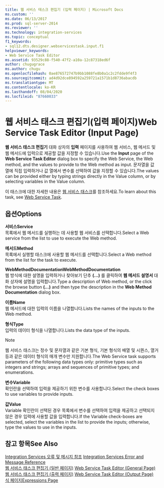```yaml
---
title: 웹 서비스 태스크 편집기 (입력 페이지) | Microsoft Docs
ms.custom: ''
ms.date: 06/13/2017
ms.prod: sql-server-2014
ms.reviewer: ''
ms.technology: integration-services
ms.topic: conceptual
f1_keywords:
- sql12.dts.designer.webservicestask.input.f1
helpviewer_keywords:
- Web Service Task Editor
ms.assetid: 93529c88-f540-47f2-a10a-12c87318ed6f
author: chugugrace
ms.author: chugu
ms.openlocfilehash: 0ae876572747b9bb1088fe8b0a1c2c2fdde9f4f3
ms.sourcegitcommit: ad4d92dce894592a259721a1571b1d8736abacdb
ms.translationtype: MT
ms.contentlocale: ko-KR
ms.lasthandoff: 08/04/2020
ms.locfileid: "87660033"
---
```

# <a name="web-service-task-editor-input-page"></a><span data-ttu-id="40c79-102">웹 서비스 태스크 편집기(입력 페이지)</span><span class="sxs-lookup"><span data-stu-id="40c79-102">Web Service Task Editor (Input Page)</span></span>
  <span data-ttu-id="40c79-103">**웹 서비스 태스크 편집기** 대화 상자의 **입력** 페이지를 사용하여 웹 서비스, 웹 메서드 및 웹 메서드에 입력으로 제공할 값을 지정할 수 있습니다.</span><span class="sxs-lookup"><span data-stu-id="40c79-103">Use the **Input** page of the **Web Service Task Editor** dialog box to specify the Web Service, the Web method, and the values to provide to the Web method as input.</span></span> <span data-ttu-id="40c79-104">문자열을 값 열에 직접 입력하거나 값 열에서 변수를 선택하여 값을 지정할 수 있습니다.</span><span class="sxs-lookup"><span data-stu-id="40c79-104">The values can be provided either by typing strings directly in the Value column, or by selecting variables in the Value column.</span></span>  
  
 <span data-ttu-id="40c79-105">이 태스크에 대한 자세한 내용은 [웹 서비스 태스크](control-flow/web-service-task.md)를 참조하세요.</span><span class="sxs-lookup"><span data-stu-id="40c79-105">To learn about this task, see [Web Service Task](control-flow/web-service-task.md).</span></span>  
  
## <a name="options"></a><span data-ttu-id="40c79-106">옵션</span><span class="sxs-lookup"><span data-stu-id="40c79-106">Options</span></span>  
 <span data-ttu-id="40c79-107">**서비스**</span><span class="sxs-lookup"><span data-stu-id="40c79-107">**Service**</span></span>  
 <span data-ttu-id="40c79-108">목록에서 웹 메서드를 실행하는 데 사용할 웹 서비스를 선택합니다.</span><span class="sxs-lookup"><span data-stu-id="40c79-108">Select a Web service from the list to use to execute the Web method.</span></span>  
  
 <span data-ttu-id="40c79-109">**메서드**</span><span class="sxs-lookup"><span data-stu-id="40c79-109">**Method**</span></span>  
 <span data-ttu-id="40c79-110">목록에서 실행할 태스크에 사용할 웹 메서드를 선택합니다.</span><span class="sxs-lookup"><span data-stu-id="40c79-110">Select a Web method from the list for the task to execute.</span></span>  
  
 <span data-ttu-id="40c79-111">**WebMethodDocumentation**</span><span class="sxs-lookup"><span data-stu-id="40c79-111">**WebMethodDocumentation**</span></span>  
 <span data-ttu-id="40c79-112">웹 방식에 대한 설명을 입력하거나 찾아보기 단추 **(...)** 를 클릭하여 **웹 메서드 설명서** 대화 상자에 설명을 입력합니다.</span><span class="sxs-lookup"><span data-stu-id="40c79-112">Type a description of Web method, or the click the browse button **(...)** and then type the description in the **Web Method Documentation** dialog box.</span></span>  
  
 <span data-ttu-id="40c79-113">**이름**</span><span class="sxs-lookup"><span data-stu-id="40c79-113">**Name**</span></span>  
 <span data-ttu-id="40c79-114">웹 메서드에 대한 입력의 이름을 나열합니다.</span><span class="sxs-lookup"><span data-stu-id="40c79-114">Lists the names of the inputs to the Web method.</span></span>  
  
 <span data-ttu-id="40c79-115">**형식**</span><span class="sxs-lookup"><span data-stu-id="40c79-115">**Type**</span></span>  
 <span data-ttu-id="40c79-116">입력의 데이터 형식을 나열합니다.</span><span class="sxs-lookup"><span data-stu-id="40c79-116">Lists the data type of the inputs.</span></span>  
  
> [!NOTE]  
>  <span data-ttu-id="40c79-117">웹 서비스 태스크는 정수 및 문자열과 같은 기본 형식, 기본 형식의 배열 및 시퀀스, 열거 등과 같은 데이터 형식의 매개 변수만 지원합니다.</span><span class="sxs-lookup"><span data-stu-id="40c79-117">The Web Service task supports parameters of the following data types only: primitive types such as integers and strings; arrays and sequences of primitive types; and enumerations.</span></span>  
  
 <span data-ttu-id="40c79-118">**변수**</span><span class="sxs-lookup"><span data-stu-id="40c79-118">**Variable**</span></span>  
 <span data-ttu-id="40c79-119">확인란을 선택하여 입력을 제공하기 위한 변수를 사용합니다.</span><span class="sxs-lookup"><span data-stu-id="40c79-119">Select the check boxes to use variables to provide inputs.</span></span>  
  
 <span data-ttu-id="40c79-120">**값**</span><span class="sxs-lookup"><span data-stu-id="40c79-120">**Value**</span></span>  
 <span data-ttu-id="40c79-121">Variable 확인란이 선택된 경우 목록에서 변수를 선택하여 입력을 제공하고 선택되지 않은 경우 입력에 사용할 값을 입력합니다.</span><span class="sxs-lookup"><span data-stu-id="40c79-121">If the Variable check-boxes are selected, select the variables in the list to provide the inputs; otherwise, type the values to use in the inputs.</span></span>  
  
## <a name="see-also"></a><span data-ttu-id="40c79-122">참고 항목</span><span class="sxs-lookup"><span data-stu-id="40c79-122">See Also</span></span>  
 <span data-ttu-id="40c79-123">[Integration Services 오류 및 메시지 참조](../../2014/integration-services/integration-services-error-and-message-reference.md) </span><span class="sxs-lookup"><span data-stu-id="40c79-123">[Integration Services Error and Message Reference](../../2014/integration-services/integration-services-error-and-message-reference.md) </span></span>  
 <span data-ttu-id="40c79-124">[웹 서비스 태스크 편집기 &#40;일반 페이지&#41;](general-page-of-integration-services-designers-options.md) </span><span class="sxs-lookup"><span data-stu-id="40c79-124">[Web Service Task Editor &#40;General Page&#41;](general-page-of-integration-services-designers-options.md) </span></span>  
 <span data-ttu-id="40c79-125">[웹 서비스 태스크 편집기 &#40;출력 페이지&#41;](../../2014/integration-services/web-service-task-editor-output-page.md) </span><span class="sxs-lookup"><span data-stu-id="40c79-125">[Web Service Task Editor &#40;Output Page&#41;](../../2014/integration-services/web-service-task-editor-output-page.md) </span></span>  
 [<span data-ttu-id="40c79-126">식 페이지</span><span class="sxs-lookup"><span data-stu-id="40c79-126">Expressions Page</span></span>](expressions/expressions-page.md)  
  
  

